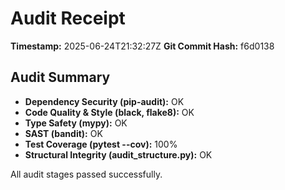 # Audit Receipt

**Timestamp:** 2025-06-24T21:32:27Z
**Git Commit Hash:** f6d0138

## Audit Summary

- **Dependency Security (pip-audit):** OK
- **Code Quality & Style (black, flake8):** OK
- **Type Safety (mypy):** OK
- **SAST (bandit):** OK
- **Test Coverage (pytest --cov):** 100%
- **Structural Integrity (audit_structure.py):** OK

All audit stages passed successfully.
